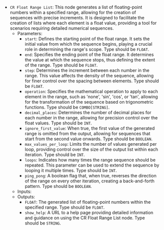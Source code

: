 - `CR Float Range List`: This node generates a list of floating-point numbers within a specified range, allowing for the creation of sequences with precise increments. It is designed to facilitate the creation of lists where each element is a float value, providing a tool for scenarios requiring detailed numerical sequences.
    - Parameters:
        - `start`: Defines the starting point of the float range. It sets the initial value from which the sequence begins, playing a crucial role in determining the range's scope. Type should be `FLOAT`.
        - `end`: Specifies the ending point of the float range. It determines the value at which the sequence stops, thus defining the extent of the range. Type should be `FLOAT`.
        - `step`: Determines the increment between each number in the range. This value affects the density of the sequence, allowing for finer control over the spacing between elements. Type should be `FLOAT`.
        - `operation`: Specifies the mathematical operation to apply to each element in the range, such as 'none', 'sin', 'cos', or 'tan', allowing for the transformation of the sequence based on trigonometric functions. Type should be `COMBO[STRING]`.
        - `decimal_places`: Determines the number of decimal places for each number in the range, allowing for precision control over the float values. Type should be `INT`.
        - `ignore_first_value`: When true, the first value of the generated range is omitted from the output, allowing for sequences that start from the second value onwards. Type should be `BOOLEAN`.
        - `max_values_per_loop`: Limits the number of values generated per loop, providing control over the size of the output list within each iteration. Type should be `INT`.
        - `loops`: Indicates how many times the range sequence should be repeated. This parameter can be used to extend the sequence by looping it multiple times. Type should be `INT`.
        - `ping_pong`: A boolean flag that, when true, reverses the direction of the range on every other iteration, creating a back-and-forth pattern. Type should be `BOOLEAN`.
    - Inputs:
    - Outputs:
        - `FLOAT`: The generated list of floating-point numbers within the specified range. Type should be `FLOAT`.
        - `show_help`: A URL to a help page providing detailed information and guidance on using the CR Float Range List node. Type should be `STRING`.
